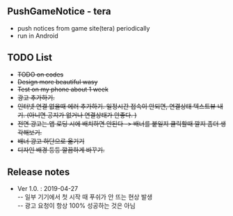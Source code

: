 ## PushGameNotice - tera
- push notices from game site(tera) periodically 
- run in Android


## TODO List
- ~~TODO on codes~~
- ~~Design more beautiful wasy~~
- ~~Test on my phone about 1 week~~
- ~~광고 추가하기.~~
- ~~인터넷 연결 없을때 에러 추가하기. 일정시간 접속이 안되면, 연결상태 텍스트뷰 내기. (아니면 공지가 없거나 연결상태가 안좋다. )~~
- ~~전면 광고는 앱 로딩 시에 배치하면 안된다 -> 배너를 붙일지 클릭할때 깔지 좀더 생각해보기.~~
- ~~배너 광고 하단으로 옮기기~~
- ~~디자인 배경 등등 깔끔하게 바꾸기.~~

## Release notes
- Ver 1.0. : 2019-04-27  
-- 일부 기기에서 첫 시작 때 푸쉬가 안 뜨는 현상 발생  
-- 광고 요청이 항상 100% 성공하는 것은 아님